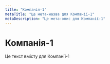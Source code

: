 ```yaml
---
title: "Компанія-1"
metaTitle: "Це мета-назва для Компанії-1"
metaDescription: "Це мета-опис для Компанії-1"
---
```


# Компанія-1
Це текст вмісту для Компанії-1
